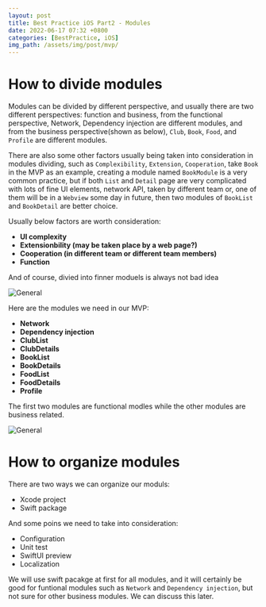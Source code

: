 ```yaml
---
layout: post
title: Best Practice iOS Part2 - Modules
date: 2022-06-17 07:32 +0800
categories: [BestPractice, iOS]
img_path: /assets/img/post/mvp/
---
```


# How to divide modules

Modules can be divided by different perspective, and usually there are two different perspectives: function and business, from the functional perspective, Network, Dependency injection are different modules, and from the business perspective(shown as below), `Club`, `Book`, `Food`, and `Profile` are different modules.

There are also some other factors usually being taken into consideration in modules dividing, such as `Complexibility`, `Extension`, `Cooperation`, take `Book` in the MVP as an example, creating a module named `BookModule` is a very common practice, but if both `List` and `Detail` page are very complicated with lots of fine UI elements, network API, taken by different team or, one of them will be in a `Webview` some day in future, then two modules of `BookList` and `BookDetail` are better choice.

Usually below factors are worth consideration:
- **UI complexity**
- **Extensionbility (may be taken place by a web page?)**
- **Cooperation (in different team or different team members)**
- **Function**

And of course, divied into finner moduels is always not bad idea

![General](mvp-general.png)

Here are the modules we need in our MVP:
- **Network**
- **Dependency injection**
- **ClubList**
- **ClubDetails**
- **BookList**
- **BookDetails**
- **FoodList**
- **FoodDetails**
- **Profile**

The first two modules are functional modles while the other modules are business related.

![General](mvp-modules.png)

# How to organize modules

There are two ways we can organize our moduls:
- Xcode project
- Swift package

And some poins we need to take into consideration:
- Configuration
- Unit test
- SwiftUI preview
- Localization

We will use swift pacakge at first for all modules, and it will certainly be good for funtional modules such as `Network` and `Dependency injection`, but not sure for other business modules. We can discuss this later.
